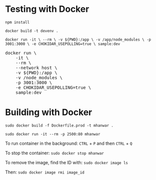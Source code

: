# Testing with Docker

`npm install`

`docker build -t devenv .`

`docker run -it \ --rm \ -v ${PWD}:/app \ -v /app/node_modules \ -p 3001:3000 \ -e CHOKIDAR_USEPOLLING=true \ sample:dev `

<pre>
docker run \
    -it \
    --rm \
    --network host \
    -v ${PWD}:/app \
    -v /node_modules \
    -p 3001:3000 \
    -e CHOKIDAR_USEPOLLING=true \
    sample:dev
</pre>

# Building with Docker

`sudo docker build -f Dockerfile.prod -t mhanwar .`

`sudo docker run -it --rm -p 2500:80 mhanwar`

To run container in the background: `CTRL` + `P` and then `CTRL` + `Q`

To stop the container: `sudo docker stop mhanwar`

To remove the image, find the ID with: `sudo docker image ls`

Then: `sudo docker image rmi image_id`
